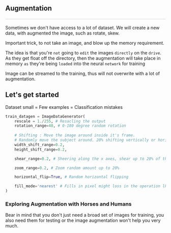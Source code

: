 <style>hr{opacity: 20%; height: 1px!important; margin-bottom:0px!important</style>

## Augmentation <hr>
Sometimes we don't have access to a lot of dataset. We will create a new data, with augmented the image, such as rotate, skew. 

Important trick, to not take an image, and blow up the memory requirement.

The idea is that you're `not` going to `edit` the images `directly` on the `drive`. As they get float off the directory, then the augmentation will take place in memory `as` they're being `loaded` into the neural `network` for training

Image can be streamed to the training, thus will not overwrite with a lot of augmentation.

## Let's get started
Dataset small = Few examples = Classification mistakes

```python
train_datagen = ImageDataGenerator(
    rescale = 1./255, # Resacling the output
    rotation_range=40, # 0-180 degree random rotation
    
    # Shifting : Move the image around inside it's frame.
    # Randomly move the subject around. 20% shifting vertically or horizontally.
    width_shift_range=0.2, 
    height_shift_range=0.2,

    shear_range=0.2, # Sheering along the x axes, shear up to 20% of the image.

    zoom_range=0.2, # Zoom random amount up to 20%

    horizontal_flip=True, # Random horizontal flipping

    fill_mode='nearest' # Fills in pixel might loss in the operation lkike shear. To keep the pixel uniformly.
)
```

### Exploring Augmentation with Horses and Humans
Bear in mind that you don't just need a broad set of images for training, you also need them for testing or the image augmentation won't help you very much. 

